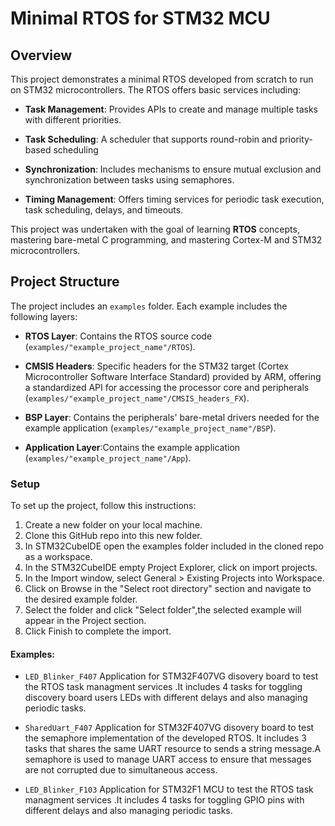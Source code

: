 # Minimal RTOS for STM32 MCU

## Overview

This project demonstrates a minimal RTOS developed from scratch to run on STM32 microcontrollers. The RTOS offers basic services including:

- **Task Management**: Provides APIs to create and manage multiple tasks with different priorities.
- **Task Scheduling**: A scheduler that supports round-robin and priority-based scheduling

- **Synchronization**: Includes mechanisms to ensure mutual exclusion and synchronization between tasks using semaphores.
- **Timing Management**: Offers timing services for periodic task execution, task scheduling, delays, and timeouts.

This project was undertaken with the goal of learning **RTOS** concepts, mastering bare-metal C programming, and mastering Cortex-M and STM32 microcontrollers.


## Project Structure

The project includes an `examples` folder. Each example includes the following layers:

- **RTOS Layer**: Contains the RTOS source code (`examples/"example_project_name"/RTOS`).


- **CMSIS Headers**: Specific headers for the STM32 target (Cortex Microcontroller Software Interface Standard) provided by ARM, offering a standardized API for accessing the processor core and peripherals (`examples/"example_project_name"/CMSIS_headers_FX`).


- **BSP Layer**: Contains the peripherals' bare-metal drivers needed for the example application (`examples/"example_project_name"/BSP`).


- **Application Layer**:Contains the example application (`examples/"example_project_name"/App`).



### Setup

To set up the project, follow this instructions: 

1. Create a new folder on your local machine.
2. Clone this GitHub repo into this new folder.
3. In STM32CubeIDE open the examples folder included in the cloned repo as a workspace.
4. In the STM32CubeIDE empty Project Explorer, click on import projects.
5. In the Import window, select General > Existing Projects into Workspace.
6. Click on Browse in the "Select root directory" section and navigate to the desired example folder.
7. Select the folder and click "Select folder",the selected example will appear in the Project section.
8. Click Finish to complete the import.


#### Examples:
- `LED_Blinker_F407`
Application for STM32F407VG disovery board to test the RTOS task managment services .It includes 4 tasks for toggling discovery board users LEDs with different delays and also managing periodic tasks.
   
- `SharedUart_F407`
 Application for STM32F407VG disovery board to test the semaphore implementation of the developed RTOS. It includes 3 tasks that shares the same UART resource to sends a string message.A semaphore is used to manage UART access to ensure that messages are not corrupted due to simultaneous access.

 - `LED_Blinker_F103`
Application for STM32F1 MCU to test the RTOS task managment services .It includes 4 tasks for toggling GPIO pins with different delays and also managing periodic tasks.


